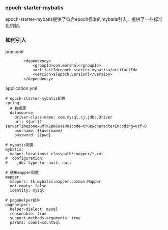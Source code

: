 ### epoch-starter-mybatis

epoch-starter-mybatis提供了符合epoch标准的mybatis引入，提供了一些标准化机制。

### 如何引入
pom.xml
```
        <dependency>
            <groupId>com.marshal</groupId>
            <artifactId>epoch-starter-mybatis</artifactId>
            <version>${epoch.version}</version>
        </dependency>
```

application.yml
```
# epoch-starter-mybatis配置
spring:
  # 数据源
  datasource:
    driver-class-name: com.mysql.cj.jdbc.Driver
    url: ${url}?serverTimezone=GMT%2B8&useUnicode=true&characterEncoding=utf-8
    username: ${username}
    password: ${pwd}

# mybatis配置
mybatis:
  mapper-locations: classpath*:mapper/*.xml
#  configuration:
#    jdbc-type-for-null: null

# 通用mapper配置
mapper:
  mappers: tk.mybatis.mapper.common.Mapper
  not-empty: false
  identity: mysql

# pageHelper插件
pagehelper:
  helper-dialect: mysql
  reasonable: true
  support-methods-arguments: true
  params: count=countSql
```


